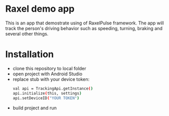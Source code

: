 # Raxel demo app

This is an app that demostrate using of RaxelPulse framework. The app will track the person's driving behavior such as speeding, turning, braking and several other things.

# Installation
  - clone this repository to local folder
  - open project with Android Studio
  - replace stub with your device token:
    ```sh
    val api = TrackingApi.getInstance()
    api.initialize(this, settings)
    api.setDeviceID("YOUR TOKEN")
  - build project and run